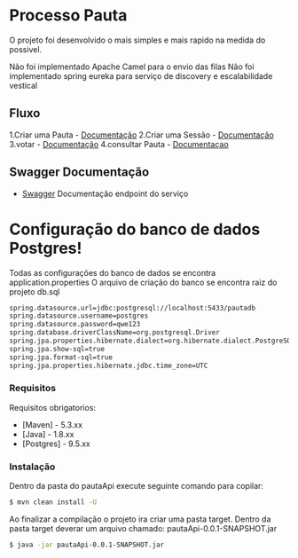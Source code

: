 # Processo Pauta

O projeto foi desenvolvido o mais simples e mais rapido na medida do possivel.

Não foi implementado Apache Camel para o envio das filas
Não foi implementado spring eureka para serviço de discovery e escalabilidade vestical 

## Fluxo
1.Criar uma Pauta - [Documentação](http://localhost:8080/swagger-ui.html#/pauta-controller/criarPautaUsingPOST)
2.Criar uma Sessão - [Documentação](http://localhost:8080/swagger-ui.html#/sessao-controller/criarSessaoUsingPOST)
3.votar - [Documentação](http://localhost:8080/swagger-ui.html#/votacao-controller/votarUsingPOST)
4.consultar Pauta - [Documentaçao](http://localhost:8080/swagger-ui.html#/pauta-controller/countVotacaoUsingGET)

## Swagger Documentação

* [Swagger](http://localhost:8080/swagger-ui.html#/) Documentação endpoint do serviço

# Configuração do banco de dados Postgres!
Todas as configurações do  banco de dados se encontra application.properties
O arquivo de criação do banco se encontra raiz do projeto db.sql
```sh
spring.datasource.url=jdbc:postgresql://localhost:5433/pautadb
spring.datasource.username=postgres
spring.datasource.password=qwe123
spring.database.driverClassName=org.postgresql.Driver
spring.jpa.properties.hibernate.dialect=org.hibernate.dialect.PostgreSQL82Dialect
spring.jpa.show-sql=true
spring.jpa.format-sql=true
spring.jpa.properties.hibernate.jdbc.time_zone=UTC
```

### Requisitos

Requisitos obrigatorios:

* [Maven] - 5.3.xx
* [Java] - 1.8.xx
* [Postgres] - 9.5.xx

### Instalação

Dentro da pasta do pautaApi execute seguinte comando para copilar:

```sh
$ mvn clean install -U 
```
Ao finalizar a compilação o projeto ira criar uma pasta target.
Dentro da pasta target deverar um arquivo chamado: pautaApi-0.0.1-SNAPSHOT.jar


```sh
$ java -jar pautaApi-0.0.1-SNAPSHOT.jar
```


